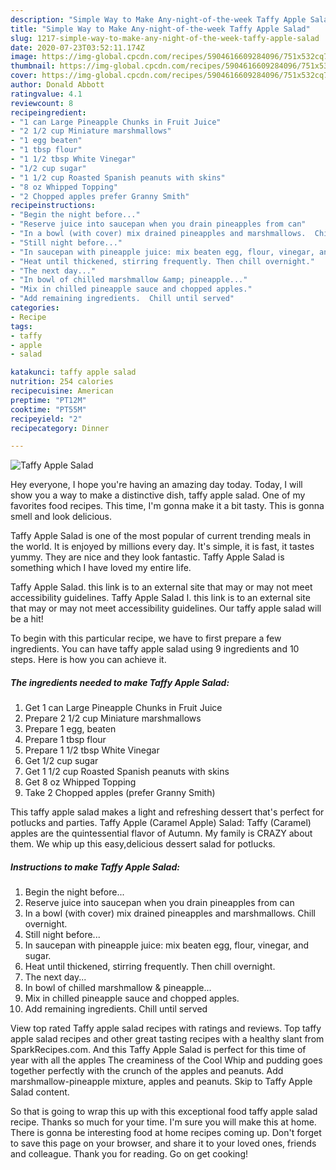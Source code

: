 ```yaml
---
description: "Simple Way to Make Any-night-of-the-week Taffy Apple Salad"
title: "Simple Way to Make Any-night-of-the-week Taffy Apple Salad"
slug: 1217-simple-way-to-make-any-night-of-the-week-taffy-apple-salad
date: 2020-07-23T03:52:11.174Z
image: https://img-global.cpcdn.com/recipes/5904616609284096/751x532cq70/taffy-apple-salad-recipe-main-photo.jpg
thumbnail: https://img-global.cpcdn.com/recipes/5904616609284096/751x532cq70/taffy-apple-salad-recipe-main-photo.jpg
cover: https://img-global.cpcdn.com/recipes/5904616609284096/751x532cq70/taffy-apple-salad-recipe-main-photo.jpg
author: Donald Abbott
ratingvalue: 4.1
reviewcount: 8
recipeingredient:
- "1 can Large Pineapple Chunks in Fruit Juice"
- "2 1/2 cup Miniature marshmallows"
- "1 egg beaten"
- "1 tbsp flour"
- "1 1/2 tbsp White Vinegar"
- "1/2 cup sugar"
- "1 1/2 cup Roasted Spanish peanuts with skins"
- "8 oz Whipped Topping"
- "2 Chopped apples prefer Granny Smith"
recipeinstructions:
- "Begin the night before..."
- "Reserve juice into saucepan when you drain pineapples from can"
- "In a bowl (with cover) mix drained pineapples and marshmallows.  Chill overnight."
- "Still night before..."
- "In saucepan with pineapple juice: mix beaten egg, flour, vinegar, and sugar."
- "Heat until thickened, stirring frequently. Then chill overnight."
- "The next day..."
- "In bowl of chilled marshmallow &amp; pineapple..."
- "Mix in chilled pineapple sauce and chopped apples."
- "Add remaining ingredients.  Chill until served"
categories:
- Recipe
tags:
- taffy
- apple
- salad

katakunci: taffy apple salad 
nutrition: 254 calories
recipecuisine: American
preptime: "PT12M"
cooktime: "PT55M"
recipeyield: "2"
recipecategory: Dinner

---
```



![Taffy Apple Salad](https://img-global.cpcdn.com/recipes/5904616609284096/751x532cq70/taffy-apple-salad-recipe-main-photo.jpg)

Hey everyone, I hope you're having an amazing day today. Today, I will show you a way to make a distinctive dish, taffy apple salad. One of my favorites food recipes. This time, I'm gonna make it a bit tasty. This is gonna smell and look delicious.

Taffy Apple Salad is one of the most popular of current trending meals in the world. It is enjoyed by millions every day. It's simple, it is fast, it tastes yummy. They are nice and they look fantastic. Taffy Apple Salad is something which I have loved my entire life.

Taffy Apple Salad. this link is to an external site that may or may not meet accessibility guidelines. Taffy Apple Salad I. this link is to an external site that may or may not meet accessibility guidelines. Our taffy apple salad will be a hit!


To begin with this particular recipe, we have to first prepare a few ingredients. You can have taffy apple salad using 9 ingredients and 10 steps. Here is how you can achieve it.

<!--inarticleads1-->

##### The ingredients needed to make Taffy Apple Salad:

1. Get 1 can Large Pineapple Chunks in Fruit Juice
1. Prepare 2 1/2 cup Miniature marshmallows
1. Prepare 1 egg, beaten
1. Prepare 1 tbsp flour
1. Prepare 1 1/2 tbsp White Vinegar
1. Get 1/2 cup sugar
1. Get 1 1/2 cup Roasted Spanish peanuts with skins
1. Get 8 oz Whipped Topping
1. Take 2 Chopped apples (prefer Granny Smith)


This taffy apple salad makes a light and refreshing dessert that&#39;s perfect for potlucks and parties. Taffy Apple (Caramel Apple) Salad: Taffy (Caramel) apples are the quintessential flavor of Autumn. My family is CRAZY about them. We whip up this easy,delicious dessert salad for potlucks. 

<!--inarticleads2-->

##### Instructions to make Taffy Apple Salad:

1. Begin the night before...
1. Reserve juice into saucepan when you drain pineapples from can
1. In a bowl (with cover) mix drained pineapples and marshmallows.  Chill overnight.
1. Still night before...
1. In saucepan with pineapple juice: mix beaten egg, flour, vinegar, and sugar.
1. Heat until thickened, stirring frequently. Then chill overnight.
1. The next day...
1. In bowl of chilled marshmallow &amp; pineapple...
1. Mix in chilled pineapple sauce and chopped apples.
1. Add remaining ingredients.  Chill until served


View top rated Taffy apple salad recipes with ratings and reviews. Top taffy apple salad recipes and other great tasting recipes with a healthy slant from SparkRecipes.com. And this Taffy Apple Salad is perfect for this time of year with all the apples The creaminess of the Cool Whip and pudding goes together perfectly with the crunch of the apples and peanuts. Add marshmallow-pineapple mixture, apples and peanuts. Skip to Taffy Apple Salad content. 

So that is going to wrap this up with this exceptional food taffy apple salad recipe. Thanks so much for your time. I'm sure you will make this at home. There is gonna be interesting food at home recipes coming up. Don't forget to save this page on your browser, and share it to your loved ones, friends and colleague. Thank you for reading. Go on get cooking!
